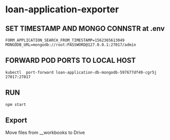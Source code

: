 # loan-application-exporter


## SET TIMESTAMP AND MONGO CONNSTR at .env

```
FORM_APPLICATION_SEARCH_FROM_TIMESTAMP=1562365613049
MONGODB_URL=mongodb://root:PASSWORD@127.0.0.1:27017/admin
```

## FORWARD POD PORTS TO LOCAL HOST

```shell
kubectl  port-forward loan-application-db-mongodb-597677df49-cgr5j 27017:27017
```

## RUN

```shell
npm start
```

## Export

Move files from __workbooks to Drive
